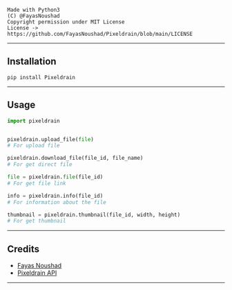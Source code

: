 ```
Made with Python3
(C) @FayasNoushad
Copyright permission under MIT License
License -> https://github.com/FayasNoushad/Pixeldrain/blob/main/LICENSE
```

---

## Installation

```
pip install Pixeldrain
```

---

## Usage

```py
import pixeldrain


pixeldrain.upload_file(file)
# For upload file

pixeldrain.download_file(file_id, file_name)
# For get direct file

file = pixeldrain.file(file_id)
# For get file link

info = pixeldrain.info(file_id)
# For information about the file

thumbnail = pixeldrain.thumbnail(file_id, width, height)
# For get thumbnail
```

---

## Credits

- [Fayas Noushad](https://github.com/FayasNoushad)
- [Pixeldrain API](https://pixeldrain.com/api)

---
